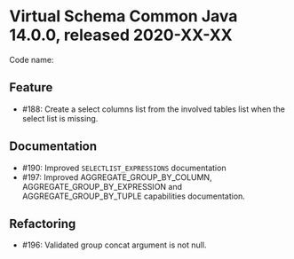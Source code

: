 # Virtual Schema Common Java 14.0.0, released 2020-XX-XX

Code name: 

## Feature

* #188: Create a select columns list from the involved tables list when the select list is missing.

## Documentation

* #190: Improved `SELECTLIST_EXPRESSIONS` documentation
* #197: Improved AGGREGATE_GROUP_BY_COLUMN, AGGREGATE_GROUP_BY_EXPRESSION and AGGREGATE_GROUP_BY_TUPLE capabilities documentation.

## Refactoring

* #196: Validated group concat argument is not null.

